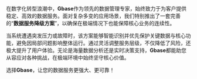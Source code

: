在数字化转型浪潮中，**Gbase**作为领先的数据管理专家，始终致力于为客户提供稳定、高效的数据服务。面对复杂多变的应用场景，我们特别推出了一套完善的“**数据服务降级方案**”，以确保在极端情况下也能保障核心业务的连续性。

当系统遭遇突发压力或故障时，该方案能够智能识别并优先保护关键数据与核心功能，避免因局部问题影响整体运行。通过灵活调整服务层级，不仅降低了风险，还极大提升了用户体验。无论是海量数据分析还是实时决策支持，**Gbase**都能助您从容应对各种挑战，在极端环境中始终坚守核心价值。

选择**Gbase**，让您的数据服务更强大、更可靠！
